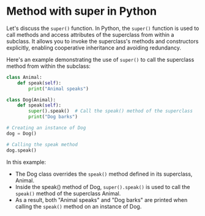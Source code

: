 # Method with super in Python

Let's discuss the `super()` function. In Python, the `super()` function is used to call methods and access attributes of the superclass from within a subclass. It allows you to invoke the superclass's methods and constructors explicitly, enabling cooperative inheritance and avoiding redundancy.

Here's an example demonstrating the use of `super()` to call the superclass method from within the subclass:

```python
class Animal:
    def speak(self):
        print("Animal speaks")

class Dog(Animal):  
    def speak(self):
        super().speak()  # Call the speak() method of the superclass
        print("Dog barks")

# Creating an instance of Dog
dog = Dog()

# Calling the speak method
dog.speak()  
```

In this example:

- The Dog class overrides the `speak()` method defined in its superclass, Animal.
- Inside the speak() method of Dog, `super().speak()` is used to call the `speak()` method of the superclass Animal.
- As a result, both "Animal speaks" and "Dog barks" are printed when calling the `speak()` method on an instance of Dog.